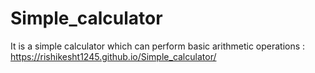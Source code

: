 # Simple_calculator
It is a simple calculator which can perform basic arithmetic operations : https://rishikesht1245.github.io/Simple_calculator/
